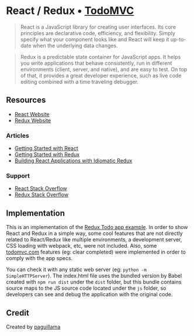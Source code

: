 # React / Redux • [TodoMVC](http://todomvc.com)

> React is a JavaScript library for creating user interfaces. Its core principles are declarative code, efficiency, and flexibility. Simply specify what your component looks like and React will keep it up-to-date when the underlying data changes.

> Redux is a predictable state container for JavaScript apps. It helps you write applications that behave consistently, run in different environments (client, server, and native), and are easy to test. On top of that, it provides a great developer experience, such as live code editing combined with a time traveling debugger.

## Resources
- [React Website](https://facebook.github.io/react/)
- [Redux Website](http://redux.js.org/)

### Articles
- [Getting Started with React](https://facebook.github.io/react/docs/getting-started.html)
- [Getting Started with Redux](https://egghead.io/courses/getting-started-with-redux)
- [Building React Applications with Idiomatic Redux](https://egghead.io/courses/building-react-applications-with-idiomatic-redux)

### Support
- [React Stack Overflow](http://stackoverflow.com/questions/tagged/react)
- [Redux Stack Overflow](http://stackoverflow.com/questions/tagged/redux)

## Implementation
This is an implementation of the [Redux Todo app example](https://github.com/reactjs/redux/tree/master/examples/todomvc).
In order to show React and Redux in a simple way, some cool features that are not directly related to React/Redux like multiple environments, a development server, CSS loading with webpack, etc, were not included.
Also, some [todomvc.com](http://todomvc.com) features (eg: clear completed) were implemented in order to comply with the app specs.


You can check it with any static web server (eg: `python -m SimpleHTTPServer`). The index.html file uses the bundled version by Babel created with `npm run dist` under the `dist` folder, but this bundle contains source maps to the JS source code located under the `js` folder, so developers can see and debug the application with the original code.

## Credit
Created by [paguillama](https://github.com/paguillama)
